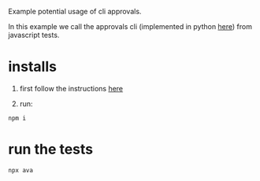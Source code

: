 Example potential usage of cli approvals.

In this example we call the approvals cli (implemented in python [here](https://github.com/nitsanavni/katas/tree/main/approvals-cli)) from javascript tests.

# installs

1. first follow the instructions [here](https://github.com/nitsanavni/katas/tree/main/approvals-cli)

2. run:

```shell
npm i
```

# run the tests

```shell
npx ava
```